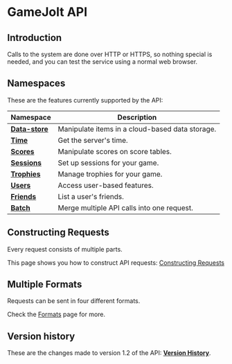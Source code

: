 # GameJolt API

## Introduction

Calls to the system are done over HTTP or HTTPS, so nothing special is needed, and you can test the service using a normal web browser.

## Namespaces

These are the features currently supported by the API:

Namespace | Description
--- | ---
[**Data-store**](/data-store/index.md) | Manipulate items in a cloud-based data storage.
[**Time**](/time/index.md) | Get the server's time.
[**Scores**](/scores/index.md) | Manipulate scores on score tables.
[**Sessions**](/sessions/index.md) | Set up sessions for your game.
[**Trophies**](/trophies/index.md) | Manage trophies for your game.
[**Users**](/users/index.md) | Access user-based features.
[**Friends**](/friends/index.md) | List a user's friends.
[**Batch**](/batch/index.md) | Merge multiple API calls into one request.

## Constructing Requests

Every request consists of multiple parts.

This page shows you how to construct API requests: [Constructing Requests](/construction.md)

## Multiple Formats

Requests can be sent in four different formats.

Check the [Formats](/formats/index.md) page for more.

## Version history

These are the changes made to version 1.2 of the API: [__Version History__](/version-history.md).
